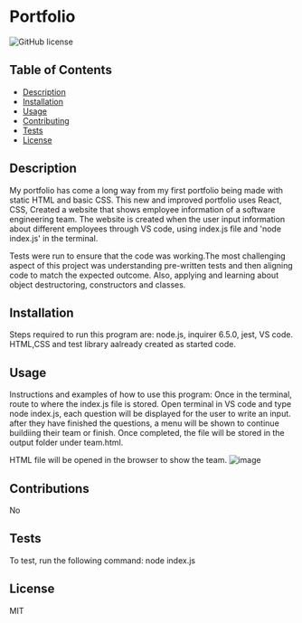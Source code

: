 # Portfolio

 ![GitHub license](https://img.shields.io/github/license/Naereen/StrapDown.js.svg)
  
  ## Table of Contents
  - [Description](#description)
  - [Installation](#installation)
  - [Usage](#usage)
  - [Contributing](#contributing)
  - [Tests](#tests)
  - [License](#license)

  ## Description
  My portfolio has come a long way from my first portfolio being made with static HTML and basic CSS. This new and improved portfolio uses React, CSS, 
  Created a website that shows employee information of a software engineering team. The website is created when the user input information about different employees through VS code, using index.js file and 'node index.js' in the terminal.

  Tests were run to ensure that the code was working.The most challenging aspect of this project was understanding pre-written tests and then aligning code to match the expected outcome. Also, applying and learning about object destructoring, constructors and classes.

  ## Installation
  Steps required to run this program are: node.js, inquirer 6.5.0, jest, VS code. HTML,CSS and test library aalready created as started code.
  
  ## Usage
  Instructions and examples of how to use this program: Once in the terminal, route to where the index.js file is stored. Open terminal in VS code and type node index.js, each question will be displayed for the user to write an input. after they have finished the questions, a menu will be shown to continue buildiing their team or finish. Once completed, the file will be stored in the output folder under team.html. 

  HTML file will be opened in the browser to show the team.
  ![image](./assets/Untitled_%20Feb%2027%2C%202023%203_09%20PM.gif)

  ## Contributions
  No

  ## Tests
  To test, run the following command: node index.js

  ## License
  MIT

